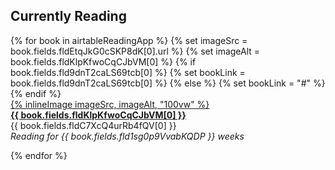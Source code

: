 ---
---

## Currently Reading

<div class="grid grid-cols-1 pr-12 md:pr-0 sm:grid-cols-2 lg:grid-cols-3 gap-10">
{% for book in airtableReadingApp %}
    {% set imageSrc = book.fields.fldEtqJkG0cSKP8dK[0].url %}
    {% set imageAlt = book.fields.fldKlpKfwoCqCJbVM[0] %}
    {% if book.fields.fld9dnT2caLS69tcb[0] %}
        {% set bookLink = book.fields.fld9dnT2caLS69tcb[0] %}
    {% else %}
        {% set bookLink = "#" %}
    {% endif %}
  <div class="space-y-2">
    <a href={{ bookLink }} target="_blank" class="space-y-4 group !text-inherit !no-underline hover:!underline hover:!text-rose-600 dark:hover:!text-rose-400 transition-colors">
        <div class="aspect-[6/9] flex items-center justify-center overflow-hidden [&>*]:object-cover [&>*]:w-full [&>*]:h-full group-hover:-translate-y-2 transition-transform">
            {% inlineImage imageSrc, imageAlt, "100vw" %}
        </div>
        <div class="leading-tight text-lg"><strong>{{ book.fields.fldKlpKfwoCqCJbVM[0] }}</strong></div>
    </a>
    <div>
        <div class="text-base">{{ book.fields.fldC7XcQ4urRb4fQV[0] }}</div>
        <div class="text-sm opacity-75"><em>Reading for {{ book.fields.fld1sg0p9VvabKQDP }} weeks</em></div>
    </div>
  </div>

{% endfor %}

</div>
